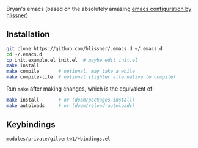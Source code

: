 Bryan's emacs (based on the absolutely amazing [emacs configuration by hlissner](https://github.com/hlissner/.emacs.d))

## Installation

```bash
git clone https://github.com/hlissner/.emacs.d ~/.emacs.d
cd ~/.emacs.d
cp init.example.el init.el  # maybe edit init.el
make install
make compile       # optional, may take a while
make compile-lite  # optional (lighter alternative to compile)
```

Run `make` after making changes, which is the equivalent of:

```bash
make install       # or (doom/packages-install)
make autoloads     # or (doom/reload-autoloads)
```

## Keybindings

```
modules/private/gilbertw1/+bindings.el
```
